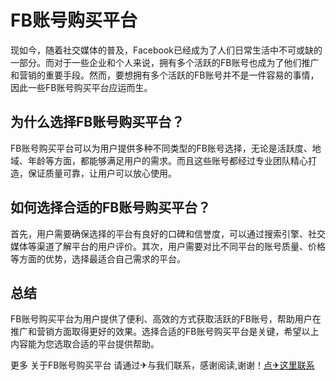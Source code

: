 # FB账号购买平台

现如今，随着社交媒体的普及，Facebook已经成为了人们日常生活中不可或缺的一部分。而对于一些企业和个人来说，拥有多个活跃的FB账号也成为了他们推广和营销的重要手段。然而，要想拥有多个活跃的FB账号并不是一件容易的事情，因此一些FB账号购买平台应运而生。

## 为什么选择FB账号购买平台？

FB账号购买平台可以为用户提供多种不同类型的FB账号选择，无论是活跃度、地域、年龄等方面，都能够满足用户的需求。而且这些账号都经过专业团队精心打造，保证质量可靠，让用户可以放心使用。

## 如何选择合适的FB账号购买平台？

首先，用户需要确保选择的平台有良好的口碑和信誉度，可以通过搜索引擎、社交媒体等渠道了解平台的用户评价。其次，用户需要对比不同平台的账号质量、价格等方面的优势，选择最适合自己需求的平台。

## 总结

FB账号购买平台为用户提供了便利、高效的方式获取活跃的FB账号，帮助用户在推广和营销方面取得更好的效果。选择合适的FB账号购买平台是关键，希望以上内容能为您选取合适的平台提供帮助。

更多 关于FB账号购买平台 请通过✈与我们联系，感谢阅读,谢谢！[点✈这里联系](https://gg.k02.cc)